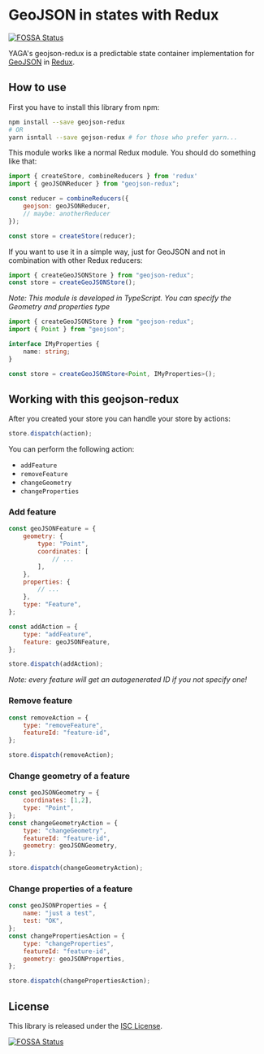 # GeoJSON in states with Redux
[![FOSSA Status](https://app.fossa.io/api/projects/git%2Bgithub.com%2Fyagajs%2Fgeojson-redux.svg?type=shield)](https://app.fossa.io/projects/git%2Bgithub.com%2Fyagajs%2Fgeojson-redux?ref=badge_shield)


YAGA's geojson-redux is a predictable state container implementation for [GeoJSON](http://geojson.org/) in
[Redux](http://redux.js.org/).

## How to use

First you have to install this library from npm:

```bash
npm install --save geojson-redux
# OR
yarn isntall --save gejson-redux # for those who prefer yarn...
```

This module works like a normal Redux module. You should do something like that:

```js
import { createStore, combineReducers } from 'redux'
import { geoJSONReducer } from "geojson-redux";

const reducer = combineReducers({
    geojson: geoJSONReducer,
    // maybe: anotherReducer
});

const store = createStore(reducer);
```

If you want to use it in a simple way, just for GeoJSON and not in combination with other Redux reducers:

```js
import { createGeoJSONStore } from "geojson-redux";
const store = createGeoJSONStore();
```

*Note: This module is developed in TypeScript. You can specify the Geometry and properties type*

```typescript
import { createGeoJSONStore } from "geojson-redux";
import { Point } from "geojson";

interface IMyProperties {
    name: string;
}

const store = createGeoJSONStore<Point, IMyProperties>();
```

## Working with this geojson-redux

After you created your store you can handle your store by actions:

```js
store.dispatch(action);
```

You can perform the following action:

* `addFeature`
* `removeFeature`
* `changeGeometry`
* `changeProperties`


### Add feature

```js
const geoJSONFeature = {
    geometry: {
        type: "Point",
        coordinates: [
            // ...
        ],
    },
    properties: {
        // ...
    },
    type: "Feature",
};

const addAction = {
    type: "addFeature",
    feature: geoJSONFeature,
};

store.dispatch(addAction);
```

*Note: every feature will get an autogenerated ID if you not specify one!*

### Remove feature

```js
const removeAction = {
    type: "removeFeature",
    featureId: "feature-id",
};

store.dispatch(removeAction);
```

### Change geometry of a feature

```js
const geoJSONGeometry = {
    coordinates: [1,2],
    type: "Point",
};
const changeGeometryAction = {
    type: "changeGeometry",
    featureId: "feature-id",
    geometry: geoJSONGeometry,
};

store.dispatch(changeGeometryAction);
```

### Change properties of a feature

```js
const geoJSONProperties = {
    name: "just a test",
    test: "OK",
};
const changePropertiesAction = {
    type: "changeProperties",
    featureId: "feature-id",
    geometry: geoJSONProperties,
};

store.dispatch(changePropertiesAction);
```

## License

This library is released under the [ISC License](LICENSE).


[![FOSSA Status](https://app.fossa.io/api/projects/git%2Bgithub.com%2Fyagajs%2Fgeojson-redux.svg?type=large)](https://app.fossa.io/projects/git%2Bgithub.com%2Fyagajs%2Fgeojson-redux?ref=badge_large)